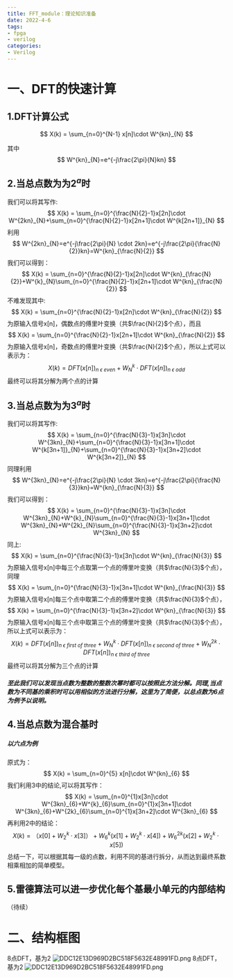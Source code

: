 ```yaml
---
title: FFT_module：理论知识准备
date: 2022-4-6
tags:
- fpga
- verilog
categories:
- Verilog
---
```


<link rel="stylesheet" href="https://cdnjs.cloudflare.com/ajax/libs/KaTeX/0.5.1/katex.min.css">

<link rel="stylesheet" href="https://cdn.jsdelivr.net/github-markdown-css/2.2.1/github-markdown.css"/>






# 一、DFT的快速计算

## 1.DFT计算公式

$$   X(k) = \sum_{n=0}^{N-1} x[n]\cdot W^{kn}_{N}   $$

其中
$$ W^{kn}_{N}=e^{-j\frac{2\pi}{N}kn} $$

## 2.当总点数为为$2^{a}$时
我们可以将其写作:
$$  X(k) = \sum_{n=0}^{\frac{N}{2}-1}x[2n]\cdot W^{2kn}_{N}+\sum_{n=0}^{\frac{N}{2}-1}x[2n+1]\cdot W^{k[2n+1]}_{N} $$
利用
$$ W^{2kn}_{N}=e^{-j\frac{2\pi}{N} \cdot 2kn}=e^{-j\frac{2\pi}{\frac{N}{2}}kn}=W^{kn}_{\frac{N}{2}} $$
我们可以得到：
$$  X(k) = \sum_{n=0}^{\frac{N}{2}-1}x[2n]\cdot W^{kn}_{\frac{N}{2}}+W^{k}_{N}\sum_{n=0}^{\frac{N}{2}-1}x[2n+1]\cdot W^{kn}_{\frac{N}{2}} $$
不难发现其中:
$$ X(k) = \sum_{n=0}^{\frac{N}{2}-1}x[2n]\cdot W^{kn}_{\frac{N}{2}} $$
为原输入信号x[n]，偶数点的傅里叶变换（共$\frac{N}{2}$个点），而且
$$ X(k) = \sum_{n=0}^{\frac{N}{2}-1}x[2n+1]\cdot W^{kn}_{\frac{N}{2}} $$
为原输入信号x[n]，奇数点的傅里叶变换（共$\frac{N}{2}$个点），所以上式可以表示为：
$$  X(k) = DFT(x[n])_{n~\epsilon~even}+W^{k}_{N} \cdot DFT(x[n])_{n~\epsilon~odd} $$
最终可以将其分解为两个点的计算

## 3.当总点数为为$3^{a}$时
我们可以将其写作:
$$  X(k) = \sum_{n=0}^{\frac{N}{3}-1}x[3n]\cdot W^{3kn}_{N}+\sum_{n=0}^{\frac{N}{3}-1}x[3n+1]\cdot W^{k[3n+1]}_{N}+\sum_{n=0}^{\frac{N}{3}-1}x[3n+2]\cdot W^{k[3n+2]}_{N} $$
同理利用
$$ W^{3kn}_{N}=e^{-j\frac{2\pi}{N} \cdot 3kn}=e^{-j\frac{2\pi}{\frac{N}{3}}kn}=W^{kn}_{\frac{N}{3}} $$
我们可以得到：
$$  X(k) = \sum_{n=0}^{\frac{N}{3}-1}x[3n]\cdot W^{3kn}_{N}+W^{k}_{N}\sum_{n=0}^{\frac{N}{3}-1}x[3n+1]\cdot W^{3kn}_{N}+W^{2k}_{N}\sum_{n=0}^{\frac{N}{3}-1}x[3n+2]\cdot W^{3kn}_{N} $$
同上:
$$ X(k) = \sum_{n=0}^{\frac{N}{3}-1}x[3n]\cdot W^{kn}_{\frac{N}{3}} $$
为原输入信号x[n]中每三个点取第一个点的傅里叶变换（共$\frac{N}{3}$个点），同理
$$ X(k) = \sum_{n=0}^{\frac{N}{3}-1}x[3n+1]\cdot W^{kn}_{\frac{N}{3}} $$
为原输入信号x[n]每三个点中取第二个点的傅里叶变换（共$\frac{N}{3}$个点），
$$ X(k) = \sum_{n=0}^{\frac{N}{3}-1}x[3n+2]\cdot W^{kn}_{\frac{N}{3}} $$
为原输入信号x[n]每三个点中取第三个点的傅里叶变换（共$\frac{N}{3}$个点），所以上式可以表示为：
$$  X(k) = DFT(x[n])_{n~\epsilon~first~of~three}+W^{k}_{N} \cdot DFT(x[n])_{n~\epsilon~second~of~three} +W^{2k}_{N} \cdot DFT(x[n])_{n~\epsilon~third~of~three}$$
最终可以将其分解为三个点的计算

##### 至此我们可以发现当点数为整数的整数次幂时都可以按照此方法分解。同理,当点数为不同基的乘积时可以用相似的方法进行分解，这里为了简便，以总点数为6点为例予以说明。

## 4.当总点数为混合基时
##### 以六点为例
原式为：
$$ X(k) = \sum_{n=0}^{5} x[n]\cdot W^{kn}_{6} $$
我们利用3中的结论,可以将其写作：
$$  X(k) = \sum_{n=0}^{1}x[3n]\cdot W^{3kn}_{6}+W^{k}_{6}\sum_{n=0}^{1}x[3n+1]\cdot W^{3kn}_{6}+W^{2k}_{6}\sum_{n=0}^{1}x[3n+2]\cdot W^{3kn}_{6} $$
再利用2中的结论：
$$  X(k) = （x[0]+W^{k}_{2} \cdot x[3]）+W^{k}_{6}(x[1]+W^{k}_{2} \cdot x[4])+W^{2k}_{6}(x[2]+W^{k}_{2} \cdot x[5]) $$
总结一下，可以根据其每一级的点数，利用不同的基进行拆分，从而达到最终系数相乘相加的简单模型。

## 5.雷德算法可以进一步优化每个基最小单元的内部结构
（待续）

# 二、结构框图
8点DFT，基为2
![DDC12E13D969D2BC518F5632E48991FD.png](http://imagebed.krins.cloud/api/image/DDC12E13D969D2BC518F5632E48991FD.png)
8点DFT，基为2
![DDC12E13D969D2BC518F5632E48991FD.png](http://imagebed.krins.cloud/api/image/DDC12E13D969D2BC518F5632E48991FD.png)
